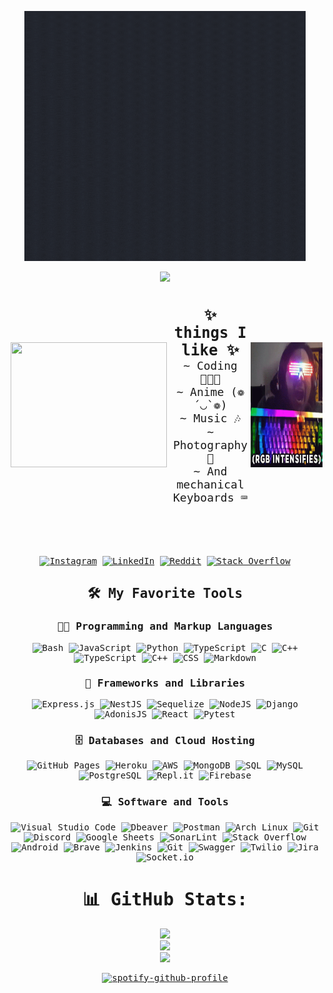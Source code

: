 <!-- Preconnect to Google Fonts -->
<link rel="preconnect" href="https://fonts.googleapis.com">
<link rel="preconnect" href="https://fonts.gstatic.com" crossorigin>
<link href="https://fonts.googleapis.com/css2?family=Chivo+Mono:ital,wght@0,100..900;1,100..900&display=swap" rel="stylesheet">

<div style="font-family: 'Chivo Mono', monospace; text-align: center;">
  <p align="center">
    <a href="https://atypicalesper.github.io/">
      <img height="400px" width="450px" alt="Tarun" src="hello.gif" />
    </a>
  </p>

  ![](https://github-profile-trophy.vercel.app/?username=atypicalesper&theme=tokyonight&no-frame=false&no-bg=true&margin-w=4)

  <div style="display: flex; justify-content: space-around; align-items: center;">
    <span style="flex: 1; padding: 5px;">
      <img height="200px" width="250px" src="https://media.giphy.com/media/06vbLCWUQcDKGFVjPt/giphy.gif?cid=790b7611nbr1tmtdbf4juuvz39qmwfszt248w3g0px1wac7i&ep=v1_gifs_search&rid=giphy.gif&ct=g" />
    </span>
    <span style="flex: 1; padding: 5px;">
      <p style="font-size: 18px;">
        <b style="font-size: 24px;">✨ things I like ✨</b><br> 
        ~ Coding 👨🏻‍💻<br>
        ~ Anime (❁´◡`❁)<br>
        ~ Music 🎶<br>
        ~ Photography📸<br>
        ~ And mechanical Keyboards ⌨️<br>
      </p>
    </span> 
     <!-- <span style="flex: 1; padding: 5px;">
      <p style="font-size: 18px;">
        <b style="font-size: 24px;">Currently Exploring ✨</b><br>
        ~ NestJs<br>
        ~ Anime<br>
        ~ Music<br>
        ~ Mechanical Keyboards ⌨️<br>
      </p>
    </span> -->
    <span style="flex: 1; padding: 5x;">
      <img height="200px" width="250px" src="rgb.gif" />
    </span>
  </div>

  <br><br>

  [![Instagram](https://img.shields.io/badge/Instagram-%23E4405F.svg?logo=Instagram&logoColor=white)](https://instagram.com/atypicalesper)
  [![LinkedIn](https://img.shields.io/badge/LinkedIn-%230077B5.svg?logo=linkedin&logoColor=white)](https://linkedin.com/in/atypicalesper) 
  [![Reddit](https://img.shields.io/badge/Reddit-%23FF4500.svg?logo=Reddit&logoColor=white)](https://reddit.com/user/atypicalesper)
  [![Stack Overflow](https://img.shields.io/badge/-Stackoverflow-FE7A16?logo=stack-overflow&logoColor=white)](https://stackoverflow.com/users/atypicalesper)


<summary><h2>🛠️ My Favorite Tools</h2></summary>
  <!-- Some badges are from https://github.com/Ileriayo/markdown-badges -->

  ### 👨‍💻 Programming and Markup Languages

![Bash](https://img.shields.io/badge/Bash-121011.svg?logo=gnu-bash&logoColor=white)
![JavaScript](https://img.shields.io/badge/javascript-%23323330.svg?style=flat&logo=javascript&logoColor=%23F7DF1E) 
![Python](https://img.shields.io/badge/python-3670A0?style=flat&logo=python&logoColor=ffdd54) 
![TypeScript](https://img.shields.io/badge/TypeScript-007ACC.svg?logo=typescript&logoColor=white)
![C](https://custom-icon-badges.demolab.com/badge/C-03599C.svg?logo=c-in-hexagon&logoColor=white)
![C++](https://img.shields.io/badge/c++-%2300599C.svg?style=flat&logo=c%2B%2B&logoColor=white) 
![TypeScript](https://img.shields.io/badge/typescript-%23007ACC.svg?style=flat&logo=typescript&logoColor=white) 
![C++](https://img.shields.io/badge/c++-%2300599C.svg?style=flat&logo=c%2B%2B&logoColor=white)
![CSS](https://img.shields.io/badge/CSS-1572B6.svg?logo=css3&logoColor=white)
![Markdown](https://img.shields.io/badge/Markdown-000000.svg?logo=markdown&logoColor=white)



### 🧰 Frameworks and Libraries

![Express.js](https://img.shields.io/badge/express.js-%23404d59.svg?style=flat&logo=express&logoColor=%2361DAFB)
![NestJS](https://img.shields.io/badge/nestjs-%23E0234E.svg?style=flat&logo=nestjs&logoColor=white)
![Sequelize](https://img.shields.io/badge/Sequelize-52B0E7?style=flat&logo=Sequelize&logoColor=white) 
![NodeJS](https://img.shields.io/badge/node.js-6DA55F?style=flat&logo=node.js&logoColor=white)
![Django](https://img.shields.io/badge/django-%23092E20.svg?style=flat&logo=django&logoColor=white)
![AdonisJS](https://img.shields.io/badge/adonisjs-%23220052.svg?style=flat&logo=adonisjs&logoColor=white)
![React](https://img.shields.io/badge/React-20232a.svg?logo=react&logoColor=%2361DAFB)
![Pytest](https://img.shields.io/badge/Pytest-0A9EDC.svg?logo=pytest&logoColor=white)


### 🗄️ Databases and Cloud Hosting

![GitHub Pages](https://img.shields.io/badge/GitHub%20Pages-327FC7.svg?logo=github&logoColor=white)
![Heroku](https://img.shields.io/badge/Heroku-430098.svg?logo=heroku&logoColor=white)
![AWS](https://img.shields.io/badge/AWS-%23FF9900.svg?style=flat&logo=amazon-aws&logoColor=white) 
![MongoDB](https://img.shields.io/badge/MongoDB-4ea94b.svg?logo=mongodb&logoColor=white)
![SQL](https://custom-icon-badges.demolab.com/badge/SQL-025E8C.svg?logo=database&logoColor=white)
![MySQL](https://img.shields.io/badge/MySQL-00f.svg?logo=mysql&logoColor=white)
![PostgreSQL](https://img.shields.io/badge/PostgreSQL-316192.svg?logo=postgresql&logoColor=white)
![Repl.it](https://img.shields.io/badge/Repl.it-0D101E.svg?logo=Replit&logoColor=white)
![Firebase](https://img.shields.io/badge/firebase-a08021?style=flat&logo=firebase&logoColor=ffcd34) 
  


### 💻 Software and Tools

![Visual Studio Code](https://img.shields.io/badge/Visual%20Studio%20Code-0078d7.svg?logo=visual-studio-code&logoColor=white)
![Dbeaver](https://custom-icon-badges.demolab.com/badge/-Dbeaver-372923?logo=dbeaver-mono&logoColor=white)
![Postman](https://img.shields.io/badge/Postman-FF6C37?logo=postman&logoColor=white)
![Arch Linux](https://img.shields.io/badge/Arch%20Linux-1793D1.svg?logo=arch-linux&logoColor=white)
![Git](https://img.shields.io/badge/Git-F05033.svg?logo=git&logoColor=white)
![Discord](https://img.shields.io/badge/-Discord-5865F2.svg?logo=discord&logoColor=white)
![Google Sheets](https://img.shields.io/badge/Sheets-34A853.svg?logo=google%20sheets&logoColor=white)
![SonarLint](https://img.shields.io/badge/-SonarLint-CB2029?logo=sonarlint&logoColor=white)
![Stack Overflow](https://img.shields.io/badge/-Stack%20Overflow-FE7A16?logo=stack-overflow&logoColor=white)
![Android](https://img.shields.io/badge/Android-3DDC84?logo=android&logoColor=white)
![Brave](https://img.shields.io/badge/-Brave-FB542B?logo=brave&logoColor=white)
![Jenkins](https://img.shields.io/badge/jenkins-%232C5263.svg?style=flat&logo=jenkins&logoColor=white) 
![Git](https://img.shields.io/badge/git-%23F05033.svg?style=flat&logo=git&logoColor=white) 
![Swagger](https://img.shields.io/badge/-Swagger-%23Clojure?style=flat&logo=swagger&logoColor=white) 
![Twilio](https://img.shields.io/badge/Twilio-F22F46?style=flat&logo=Twilio&logoColor=white)
![Jira](https://img.shields.io/badge/jira-%230A0FFF.svg?style=flat&logo=jira&logoColor=white) 
![Socket.io](https://img.shields.io/badge/Socket.io-black?style=logo=socket.io&badgeColor=red)



  # 📊 GitHub Stats:
  ![](https://github-readme-stats.vercel.app/api?username=atypicalesper&theme=tokyonight&hide_border=false&include_all_commits=true&count_private=true)<br/>
  ![](https://github-readme-streak-stats.herokuapp.com/?user=atypicalesper&theme=tokyonight&hide_border=false)<br/>
  ![](https://github-readme-stats.vercel.app/api/top-langs/?username=atypicalesper&theme=tokyonight&hide_border=false&include_all_commits=true&count_private=true&layout=compact)


  <!-- Proudly created with GPRM ( https://gprm.itsvg.in ) -->

  [![spotify-github-profile](https://spotify-github-profile.vercel.app/api/view?uid=0c7fr56muocq15feajc03kgh3&cover_image=true&theme=default&show_offline=false&background_color=121212&interchange=true)](https://open.spotify.com/user/0c7fr56muocq15feajc03kgh3?si=c0c0976362eb49dc)
</div>


